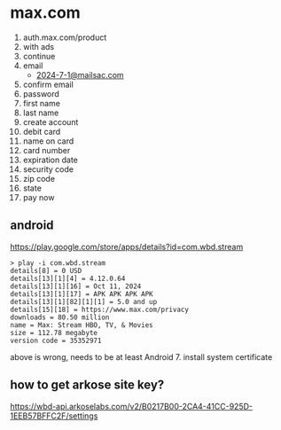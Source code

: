 # max.com

1. auth.max.com/product
2. with ads
3. continue
4. email
   - 2024-7-1@mailsac.com
5. confirm email
6. password
7. first name
8. last name
9. create account
10. debit card
11. name on card
12. card number
13. expiration date
14. security code
15. zip code
16. state
17. pay now

## android

https://play.google.com/store/apps/details?id=com.wbd.stream

~~~
> play -i com.wbd.stream
details[8] = 0 USD
details[13][1][4] = 4.12.0.64
details[13][1][16] = Oct 11, 2024
details[13][1][17] = APK APK APK APK
details[13][1][82][1][1] = 5.0 and up
details[15][18] = https://www.max.com/privacy
downloads = 80.50 million
name = Max: Stream HBO, TV, & Movies
size = 112.78 megabyte
version code = 35352971
~~~

above is wrong, needs to be at least Android 7. install system certificate

## how to get arkose site key?

https://wbd-api.arkoselabs.com/v2/B0217B00-2CA4-41CC-925D-1EEB57BFFC2F/settings
